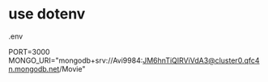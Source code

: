 # use dotenv
.env

PORT=3000
MONGO_URI="mongodb+srv://Avi9984:JM6hnTiQIRViVdA3@cluster0.qfc4n.mongodb.net/Movie"
